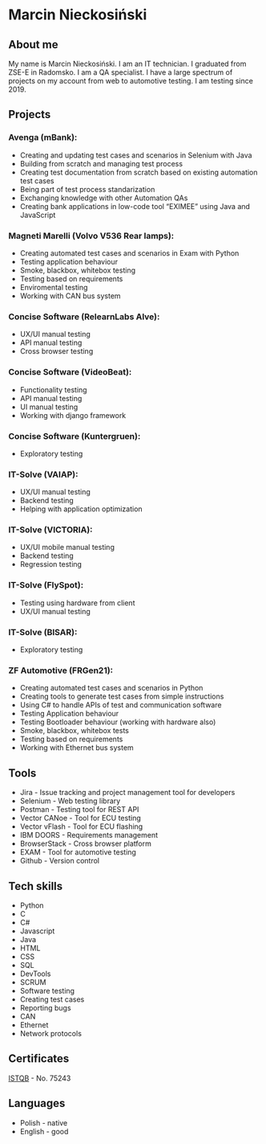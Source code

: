 # Marcin Nieckosiński

## About me
My name is Marcin Nieckosiński. I am an IT technician. I graduated from ZSE-E in Radomsko. I am a QA specialist. I have a large spectrum of projects on my account from web to automotive testing. I am testing since 2019.

## Projects
### Avenga (mBank):
- Creating and updating test cases and scenarios in Selenium with Java
- Building from scratch and managing test process
- Creating test documentation from scratch based on existing automation test cases
- Being part of test process standarization
- Exchanging knowledge with other Automation QAs
- Creating bank applications in low-code tool “EXIMEE” using Java and JavaScript

### Magneti Marelli (Volvo V536 Rear lamps):
- Creating automated test cases and scenarios in Exam with Python
- Testing application behaviour
- Smoke, blackbox, whitebox testing
- Testing based on requirements
- Enviromental testing
- Working with CAN bus system

### Concise Software (RelearnLabs Alve):
- UX/UI manual testing
- API manual testing
- Cross browser testing

### Concise Software (VideoBeat):
- Functionality testing
- API manual testing
- UI manual testing
- Working with django framework

### Concise Software (Kuntergruen):
- Exploratory testing

### IT-Solve (VAIAP):
- UX/UI manual testing
- Backend testing
- Helping with application optimization

### IT-Solve (VICTORIA):
- UX/UI mobile manual testing
- Backend testing
- Regression testing

### IT-Solve (FlySpot):
- Testing using hardware from client
- UX/UI manual testing

### IT-Solve (BISAR):
- Exploratory testing

### ZF Automotive (FRGen21):
- Creating automated test cases and scenarios in Python
- Creating tools to generate test cases from simple instructions
- Using C# to handle APIs of test and communication software
- Testing Application behaviour
- Testing Bootloader behaviour (working with hardware also)
- Smoke, blackbox, whitebox tests
- Testing based on requirements
- Working with Ethernet bus system

## Tools
- Jira - Issue tracking and project management tool for developers
- Selenium - Web testing library
- Postman - Testing tool for REST API
- Vector CANoe - Tool for ECU testing
- Vector vFlash - Tool for ECU flashing
- IBM DOORS - Requirements management
- BrowserStack - Cross browser platform
- EXAM - Tool for automotive testing
- Github - Version control

## Tech skills
- Python
- C
- C#
- Javascript
- Java
- HTML
- CSS
- SQL
- DevTools
- SCRUM
- Software testing
- Creating test cases
- Reporting bugs
- CAN
- Ethernet
- Network protocols

## Certificates
[ISTQB](https://www.gasq.org/en/certification/check-a-certificate.html) - No. 75243

## Languages
- Polish - native
- English - good
